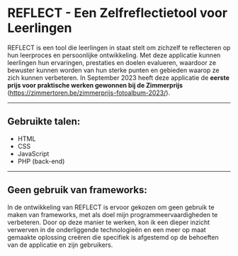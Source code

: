 # REFLECT - Een Zelfreflectietool voor Leerlingen

REFLECT is een tool die leerlingen in staat stelt om zichzelf te reflecteren op hun leerproces en persoonlijke ontwikkeling. Met deze applicatie kunnen leerlingen hun ervaringen, prestaties en doelen evalueren, waardoor ze bewuster kunnen worden van hun sterke punten en gebieden waarop ze zich kunnen verbeteren. In September 2023 heeft deze applicatie de **eerste prijs voor praktische werken gewonnen bij de Zimmerprijs** (https://zimmertoren.be/zimmerprijs-fotoalbum-2023/). 

------------------------------------------------------------------------------------------------------------------------------------------------------
## Gebruikte talen:

- HTML
- CSS
- JavaScript
- PHP (back-end)

------------------------------------------------------------------------------------------------------------------------------------------------------
## Geen gebruik van frameworks:

In de ontwikkeling van REFLECT is ervoor gekozen om geen gebruik te maken van frameworks, met als doel mijn programmeervaardigheden te verbeteren. Door op deze manier te werken, kon ik een dieper inzicht verwerven in de onderliggende technologieën en een meer op maat gemaakte oplossing creëren die specifiek is afgestemd op de behoeften van de applicatie en zijn gebruikers.
